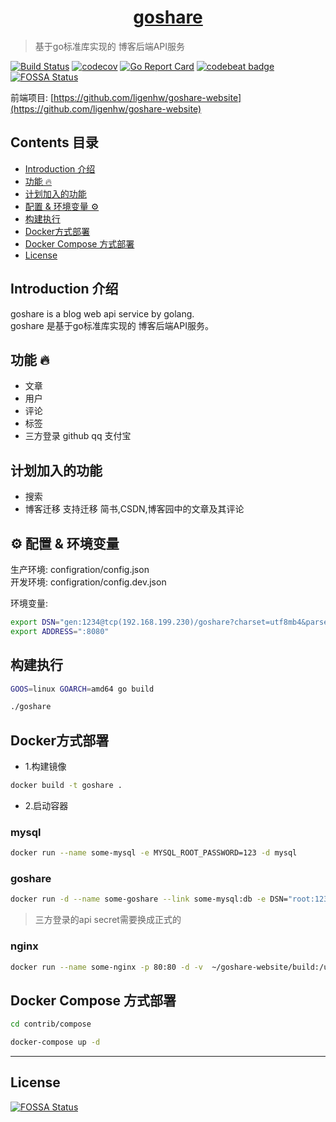 <h1 align="center"><a href="https://www.bestlang.cn" target="_blank">goshare</a></h1>

> 基于go标准库实现的 博客后端API服务

[![Build Status](https://travis-ci.org/ligenhw/goshare.svg?branch=master)](https://travis-ci.org/ligenhw/goshare)
[![codecov](https://codecov.io/gh/ligenhw/goshare/branch/master/graph/badge.svg)](https://codecov.io/gh/ligenhw/goshare)
[![Go Report Card](https://goreportcard.com/badge/github.com/ligenhw/goshare)](https://goreportcard.com/report/github.com/ligenhw/goshare)
[![codebeat badge](https://codebeat.co/badges/ea8dd5a0-964f-4f34-8cae-c870629da46d)](https://codebeat.co/projects/github-com-ligenhw-goshare-master)
[![FOSSA Status](https://app.fossa.io/api/projects/git%2Bgithub.com%2Fligenhw%2Fgoshare.svg?type=shield)](https://app.fossa.io/projects/git%2Bgithub.com%2Fligenhw%2Fgoshare?ref=badge_shield)

前端项目: [https://github.com/ligenhw/goshare-website](https://github.com/ligenhw/goshare-website)


## Contents 目录

- [Introduction 介绍](#introduction-介绍)
- [功能 🔥](#功能-)
- [计划加入的功能](#计划加入的功能)
- [配置 & 环境变量️️ ️⚙️](#配置---环境变量-)
- [构建执行](#构建执行)
- [Docker方式部署](#Docker方式部署)
- [Docker Compose 方式部署](#Docker-Compose-方式部署)
- [License](#License)

## Introduction 介绍

goshare is a blog web api service by golang.  
goshare 是基于go标准库实现的 博客后端API服务。


## 功能 🔥

* 文章
* 用户
* 评论
* 标签
* 三方登录 github qq 支付宝

## 计划加入的功能

* 搜索
* 博客迁移
  支持迁移 简书,CSDN,博客园中的文章及其评论


## ⚙️ 配置 & 环境变量

生产环境: configration/config.json  
开发环境: configration/config.dev.json 

环境变量:

```bash
export DSN="gen:1234@tcp(192.168.199.230)/goshare?charset=utf8mb4&parseTime=true"
export ADDRESS=":8080"
```

## 构建执行

```bash
GOOS=linux GOARCH=amd64 go build

./goshare
```

## Docker方式部署

* 1.构建镜像
```bash
docker build -t goshare .
```

* 2.启动容器

### mysql
```bash
docker run --name some-mysql -e MYSQL_ROOT_PASSWORD=123 -d mysql
```

### goshare
```bash
docker run -d --name some-goshare --link some-mysql:db -e DSN="root:123@tcp(db)/goshare?charset=utf8&parseTime=true" goshare
```

> 三方登录的api secret需要换成正式的

### nginx
```bash
docker run --name some-nginx -p 80:80 -d -v  ~/goshare-website/build:/usr/share/nginx/html nginx
```

## Docker Compose 方式部署

```bash
cd contrib/compose

docker-compose up -d
```

---

## License
[![FOSSA Status](https://app.fossa.io/api/projects/git%2Bgithub.com%2Fligenhw%2Fgoshare.svg?type=large)](https://app.fossa.io/projects/git%2Bgithub.com%2Fligenhw%2Fgoshare?ref=badge_large)